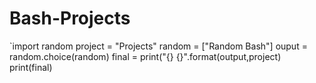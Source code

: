 Bash-Projects
=============
`import random
project = "Projects"
random = ["Random Bash"]
ouput = random.choice(random)
final = print("{} {}".format(output,project)
print(final)
